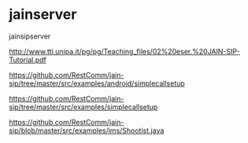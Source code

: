 # jainserver
jainsipserver

http://www.tti.unipa.it/pg/pg/Teaching_files/02%20eser.%20JAIN-SIP-Tutorial.pdf



https://github.com/RestComm/jain-sip/tree/master/src/examples/android/simplecallsetup


https://github.com/RestComm/jain-sip/tree/master/src/examples/simplecallsetup


https://github.com/RestComm/jain-sip/blob/master/src/examples/ims/Shootist.java
